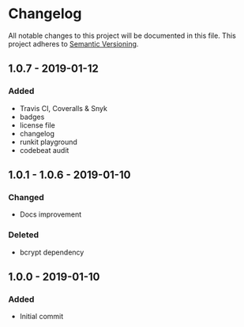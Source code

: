 # Changelog
All notable changes to this project will be documented in this file.
This project adheres to [Semantic Versioning](https://semver.org/spec/v2.0.0.html).

## 1.0.7 - 2019-01-12
### Added
- Travis CI, Coveralls & Snyk
- badges
- license file
- changelog
- runkit playground
- codebeat audit

## 1.0.1 - 1.0.6 - 2019-01-10
### Changed
- Docs improvement

### Deleted
- bcrypt dependency

## 1.0.0 - 2019-01-10
### Added
- Initial commit